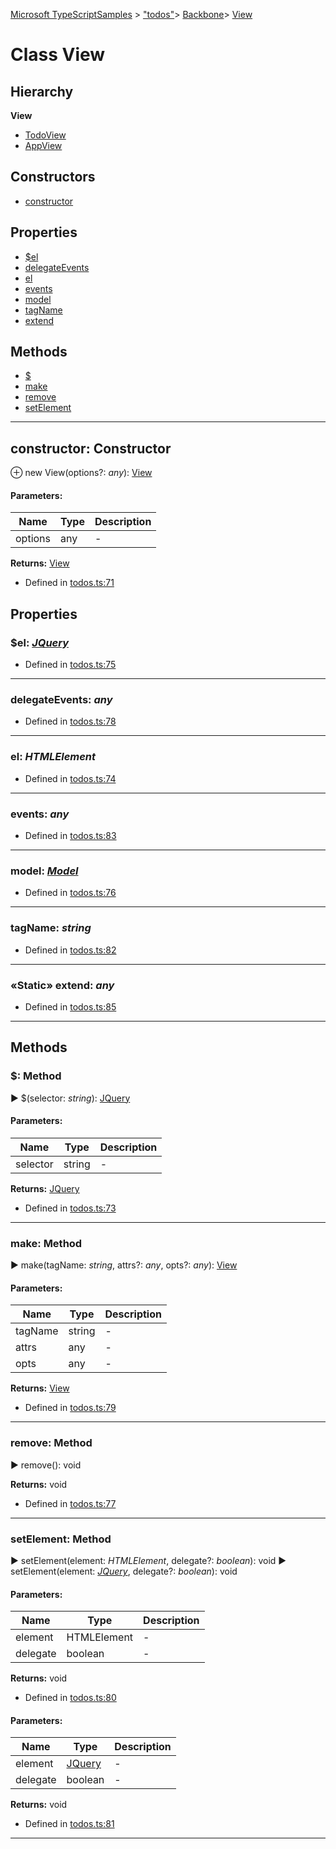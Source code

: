 [Microsoft TypeScriptSamples](../index.md) >  ["todos"](../modules/_todos_.md)>  [Backbone](../modules/_todos_.backbone.md)>  [View](../classes/_todos_.backbone.view.md)
# Class View


## Hierarchy
**View**

* [TodoView](../classes/_todos_.todoview.md)
* [AppView](../classes/_todos_.appview.md)








## Constructors
* [constructor](../classes/_todos_.backbone.view.md#constructor)

## Properties
* [$el](../classes/_todos_.backbone.view.md#_el)
* [delegateEvents](../classes/_todos_.backbone.view.md#delegateevents)
* [el](../classes/_todos_.backbone.view.md#el)
* [events](../classes/_todos_.backbone.view.md#events)
* [model](../classes/_todos_.backbone.view.md#model)
* [tagName](../classes/_todos_.backbone.view.md#tagname)
* [extend](../classes/_todos_.backbone.view.md#extend)

## Methods
* [$](../classes/_todos_.backbone.view.md#_)
* [make](../classes/_todos_.backbone.view.md#make)
* [remove](../classes/_todos_.backbone.view.md#remove)
* [setElement](../classes/_todos_.backbone.view.md#setelement)

---




<a id="constructor"></a>
## constructor: Constructor


⊕ new View(options?: *any*): [View](../classes/_todos_.backbone.view.md)




#### Parameters:
| Name  | Type                | Description  |
| ------ | ------------------- | ------------ |
| options  | any | - |



**Returns:** [View](../classes/_todos_.backbone.view.md)







* Defined in [todos.ts:71](https://github.com/tgreyuk/typedoc-plugin-markdown/blob/04105dc/samples/src/microsoft/todos.ts#L71)












## Properties

<a id="_el"></a>

###  $el:  *[JQuery](../interfaces/_todos_.jquery.md)* 







* Defined in [todos.ts:75](https://github.com/tgreyuk/typedoc-plugin-markdown/blob/04105dc/samples/src/microsoft/todos.ts#L75)






----
<a id="delegateevents"></a>

###  delegateEvents:  *any* 







* Defined in [todos.ts:78](https://github.com/tgreyuk/typedoc-plugin-markdown/blob/04105dc/samples/src/microsoft/todos.ts#L78)






----
<a id="el"></a>

###  el:  *HTMLElement* 







* Defined in [todos.ts:74](https://github.com/tgreyuk/typedoc-plugin-markdown/blob/04105dc/samples/src/microsoft/todos.ts#L74)






----
<a id="events"></a>

###  events:  *any* 







* Defined in [todos.ts:83](https://github.com/tgreyuk/typedoc-plugin-markdown/blob/04105dc/samples/src/microsoft/todos.ts#L83)






----
<a id="model"></a>

###  model:  *[Model](../classes/_todos_.backbone.model.md)* 







* Defined in [todos.ts:76](https://github.com/tgreyuk/typedoc-plugin-markdown/blob/04105dc/samples/src/microsoft/todos.ts#L76)






----
<a id="tagname"></a>

###  tagName:  *string* 







* Defined in [todos.ts:82](https://github.com/tgreyuk/typedoc-plugin-markdown/blob/04105dc/samples/src/microsoft/todos.ts#L82)






----
<a id="extend"></a>

### «Static» extend:  *any* 







* Defined in [todos.ts:85](https://github.com/tgreyuk/typedoc-plugin-markdown/blob/04105dc/samples/src/microsoft/todos.ts#L85)






----


## Methods

<a id="_"></a>
###  $: Method

► $(selector: *string*): [JQuery](../interfaces/_todos_.jquery.md)




#### Parameters:
| Name  | Type                | Description  |
| ------ | ------------------- | ------------ |
| selector  | string | - |



**Returns:** [JQuery](../interfaces/_todos_.jquery.md)







* Defined in [todos.ts:73](https://github.com/tgreyuk/typedoc-plugin-markdown/blob/04105dc/samples/src/microsoft/todos.ts#L73)









---

<a id="make"></a>
###  make: Method

► make(tagName: *string*, attrs?: *any*, opts?: *any*): [View](../classes/_todos_.backbone.view.md)




#### Parameters:
| Name  | Type                | Description  |
| ------ | ------------------- | ------------ |
| tagName  | string | - |
| attrs  | any | - |
| opts  | any | - |



**Returns:** [View](../classes/_todos_.backbone.view.md)







* Defined in [todos.ts:79](https://github.com/tgreyuk/typedoc-plugin-markdown/blob/04105dc/samples/src/microsoft/todos.ts#L79)









---

<a id="remove"></a>
###  remove: Method

► remove(): void







**Returns:** void







* Defined in [todos.ts:77](https://github.com/tgreyuk/typedoc-plugin-markdown/blob/04105dc/samples/src/microsoft/todos.ts#L77)









---

<a id="setelement"></a>
###  setElement: Method

► setElement(element: *HTMLElement*, delegate?: *boolean*): void
► setElement(element: *[JQuery](../interfaces/_todos_.jquery.md)*, delegate?: *boolean*): void




#### Parameters:
| Name  | Type                | Description  |
| ------ | ------------------- | ------------ |
| element  | HTMLElement | - |
| delegate  | boolean | - |



**Returns:** void







* Defined in [todos.ts:80](https://github.com/tgreyuk/typedoc-plugin-markdown/blob/04105dc/samples/src/microsoft/todos.ts#L80)













#### Parameters:
| Name  | Type                | Description  |
| ------ | ------------------- | ------------ |
| element  | [JQuery](../interfaces/_todos_.jquery.md) | - |
| delegate  | boolean | - |



**Returns:** void







* Defined in [todos.ts:81](https://github.com/tgreyuk/typedoc-plugin-markdown/blob/04105dc/samples/src/microsoft/todos.ts#L81)









---



